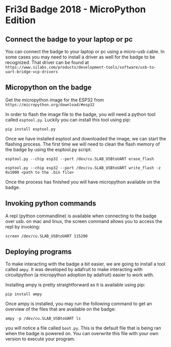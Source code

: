 # Fri3d Badge 2018 - MicroPython Edition


## Connect the badge to your laptop or pc
You can connect the badge to your laptop or pc using a micro-usb cable. In some cases you may need to install a driver as well for the badge to be recognized. That driver can be found at ```https://www.silabs.com/products/development-tools/software/usb-to-uart-bridge-vcp-drivers```

## Micropython on the badge

Get the micropython image for the ESP32 from ```https://micropython.org/download/#esp32```

In order to flash the image file to the badge, you will need a python tool called ```esptool.py```. Luckily you can install this tool using pip:

```
pip install esptool.py
```

Once we have installed esptool and downloaded the image, we can start the flashing process. The first time we will need to clean the flash memory of the badge by using the esptool.py script:

```
esptool.py --chip esp32 --port /dev/cu.SLAB_USBtoUART erase_flash
```

```
esptool.py --chip esp32 --port /dev/cu.SLAB_USBtoUART write_flash -z 0x1000 <path to the .bin file>
```

Once the process has finished you will have micropython available on the badge.

## Invoking python commands
A repl (python commandline) is available when connecting to the badge over usb. on mac and linux, the screen command allows you to access the repl by invoking:

```
screen /dev/cu.SLAB_USBtoUART 115200
```

## Deploying programs
To make interacting with the badge a bit easier, we are going to install a tool called ```ampy```. It was developed by adafruit to make interacting with circuitpython (a micropython adoption by adafruit) easier to work with.

Installing ampy is pretty straightforward as it is available using pip:
```
pip install ampy
```

Once ampy is installed, you may run the following command to get an overview of the files that are available on the badge:

```
ampy -p /dev/cu.SLAB_USBtoUART ls
```

you will notice a file called ```boot.py```. This is the default file that is being ran when the badge is powered on. You can overwrite this file with your own version to execute your program.